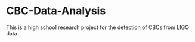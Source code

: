 # CBC-Data-Analysis
This is a high school research project for the detection of CBCs from LIGO data

